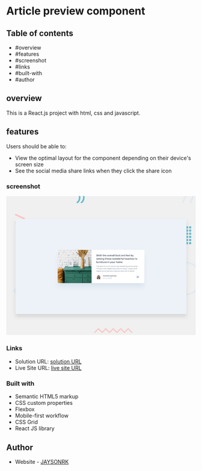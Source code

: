 # Article preview component

## Table of contents

  - #overview
  - #features
  - #screenshot
  - #links
  - #built-with
  - #author

## overview

This is a React.js project with html, css and javascript.

## features

Users should be able to:

- View the optimal layout for the component depending on their device's screen size
- See the social media share links when they click the share icon


### screenshot
![Article preview component](./design/desktop-preview.jpg)


### Links

- Solution URL: [solution URL](https://github.com/JAYSONRK/Article_preview_component_netlify)
- Live Site URL: [live site URL](https://inquisitive-starlight-7d8aa3.netlify.app/)


### Built with

- Semantic HTML5 markup
- CSS custom properties
- Flexbox
- Mobile-first workflow
- CSS Grid
- React JS library

## Author

- Website - [JAYSONRK](https://jaysonrk.com/)
